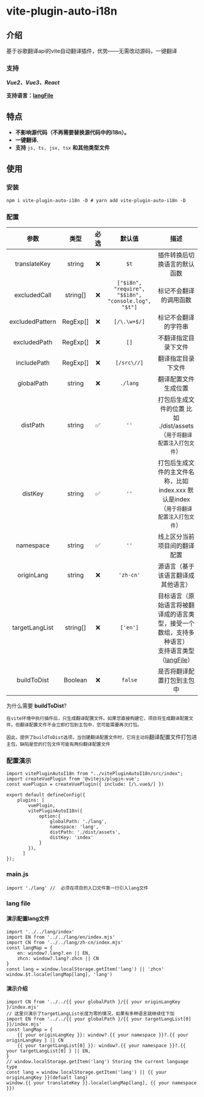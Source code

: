 # vite-plugin-auto-i18n

## 介绍

基于谷歌翻译api的vite自动翻译插件，优势——无需改动源码，一键翻译

### 支持

***Vue2、Vue3、React***

**支持语言：[langFile](./language.js)**

## 特点

* **不影响源代码（不再需要替换源代码中的i18n）。**
* **一键翻译.**
* **支持** `js, ts, jsx, tsx` **和其他类型文件**

## 使用

### 安装

```
npm i vite-plugin-auto-i18n -D # yarn add vite-plugin-auto-i18n -D
```

### 配置

|       参数       |   类型   | 必选 |                        默认值                        |                                                       描述                                                       |
| :---------------: | :------: | :--: | :---------------------------------------------------: | :--------------------------------------------------------------------------------------------------------------: |
|   translateKey   |  string  |  ❌  |                        `$t`                        |                                           插件转换后切换语言的默认函数                                           |
|   excludedCall   | string[] |  ❌  | `["$i8n", "require", "$$i8n", "console.log", "$t"]` |                                              标记不会翻译的调用函数                                              |
|  excludedPattern  | RegExp[] |  ❌  |                    `[/\.\w+$/]`                    |                                               标记不会翻译的字符串                                               |
|   excludedPath   | RegExp[] |  ❌  |                        `[]`                        |                                               不翻译指定目录下文件                                               |
|    includePath    | RegExp[] |  ❌  |                     `[/src\//]`                     |                                                翻译指定目录下文件                                                |
|    globalPath    |  string  |  ❌  |                      `./lang`                      |                                               翻译配置文件生成位置                                               |
|     distPath     |  string  |  ✅  |                        `''`                        |                 打包后生成文件的位置 比如 ./dist/assets<br />（`用于将翻译配置注入打包文件`）                 |
|      distKey      |  string  |  ✅  |                        `''`                        |          打包后生成文件的主文件名称，比如index.xxx 默认是index<br />（`用于将翻译配置注入打包文件`）          |
|     namespace     |  string  |  ✅  |                        `''`                        |                                           线上区分当前项目间的翻译配置                                           |
|    originLang    |  string  |  ❌  |                      `'zh-cn'`                      |                                        源语言（基于该语言翻译成其他语言）                                        |
| targetLangList | string[] |  ❌  |                      `['en']`                      | 目标语言（原始语言将被翻译成的语言类型，接受一个数组，支持多种语言）<br />支持语言类型（[langFile](./language.js)） |
|    buildToDist    | Boolean |  ❌  |                       `false`                       |                                            是否将翻译配置打包到主包中                                            |

为什么需要 **buildToDist**?

`在vite环境中执行插件后，只生成翻译配置文件。如果您直接构建它，项目将生成翻译配置文件。但翻译配置文件不会立即打包到主包中，您可能需要再次打包。`

`因此，提供了buildToDist选项，当创建翻译配置文件时，它将主动将`翻译配置文件打包进 `主包，缺陷是您的打包文件可能有两份翻译配置文件`

### 配置演示

```
import vitePluginAutoI18n from "../vitePluginAutoI18n/src/index";
import createVuePlugin from '@vitejs/plugin-vue';
const vuePlugin = createVuePlugin({ include: [/\.vue$/] })

export default defineConfig({
    plugins: [
        vuePlugin,
        vitePluginAutoI18n({
            option:{
                globalPath: './lang',
                namespace: 'lang',
                distPath: './dist/assets',
                distKey: 'index'
            }
        }),
      ]
});
```

### main.js

```
import './lang' //  必须在项目的入口文件第一行引入lang文件
```

### lang file

#### 演示配置lang文件

```
import '../../lang/index'
import EN from '../../lang/en/index.mjs'
import CN from '../../lang/zh-cn/index.mjs'
const langMap = {
    en: window?.lang?.en || EN,
    zhcn: window?.lang?.zhcn || CN
}
const lang = window.localStorage.getItem('lang') || 'zhcn'
window.$t.locale(langMap[lang], 'lang')
```

#### 演示介绍

```import
import CN from '../../{{ your globalPath }/{{ your originLangKey }/index.mjs'
// 这里只演示了targetLangList长度为零的情况，如果有多种语言就继续往下加
import EN from '../../{{ your globalPath }/{{ your targetLangList[0] }}/index.mjs'
const langMap = {
    {{ your originLangKey }}: window?.{{ your namespace }}?.{{ your originLangKey } || CN
    {{ your targetLangList[0] }}: window?.{{ your namespace }}?.{{ your targetLangList[0] } || EN,
}
// window.localStorage.getItem('lang') Storing the current language type
const lang = window.localStorage.getItem('lang') || {{ your originLangKey }}(defualt lang)
window.{{ your translateKey }}.locale(langMap[lang], {{ your namespace }})
```
